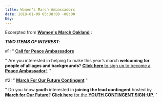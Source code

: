 ```yaml
---
title: Women's March Ambassadors
date: 2018-01-09 05:38:00 -08:00
Key: 
---
```


Excerpted from [**Women's March Oakland**](https://womensmarchoakland.org/) :

***TWO ITEMS OF INTEREST***:

#1:     "  [**Call for Peace Ambassadors**](https://womensmarchoakland.org/peace-ambassador)

"  Are you interested in helping to make this year’s march **welcoming for people of all ages and backgrounds**?
[**Click here** to sign up to become a **Peace Ambassador**!](https://womensmarchoakland.org/peace-ambassador).  "

#2:    "  [**March For Our Future Contingent**](http://bayareamarchforourfuture.weebly.com/march-with-us.html)  "

"   Do you know **youth** interested in **joining the lead contingent** hosted by [**March for Our Future**](http://bayareamarchforourfuture.weebly.com/)?
[**Click here** for the **YOUTH CONTINGENT SIGN-UP**](http://bayareamarchforourfuture.weebly.com/march-with-us.html).   "
